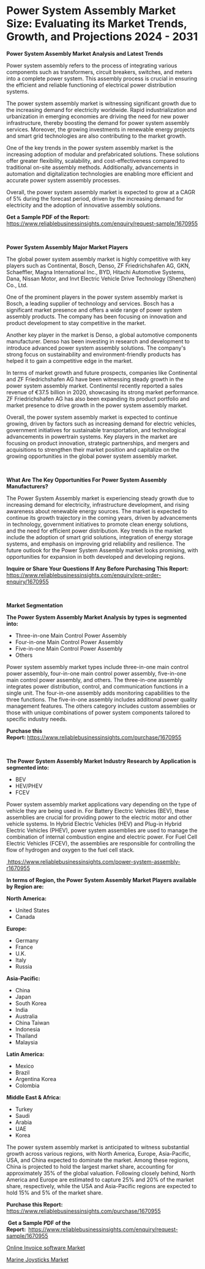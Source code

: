 <p><h1>Power System Assembly Market Size: Evaluating its Market Trends, Growth, and Projections 2024 - 2031</h1></p><p><strong>Power System Assembly Market Analysis and Latest Trends</strong></p>
<p><p>Power system assembly refers to the process of integrating various components such as transformers, circuit breakers, switches, and meters into a complete power system. This assembly process is crucial in ensuring the efficient and reliable functioning of electrical power distribution systems.</p><p>The power system assembly market is witnessing significant growth due to the increasing demand for electricity worldwide. Rapid industrialization and urbanization in emerging economies are driving the need for new power infrastructure, thereby boosting the demand for power system assembly services. Moreover, the growing investments in renewable energy projects and smart grid technologies are also contributing to the market growth.</p><p>One of the key trends in the power system assembly market is the increasing adoption of modular and prefabricated solutions. These solutions offer greater flexibility, scalability, and cost-effectiveness compared to traditional on-site assembly methods. Additionally, advancements in automation and digitalization technologies are enabling more efficient and accurate power system assembly processes.</p><p>Overall, the power system assembly market is expected to grow at a CAGR of 5% during the forecast period, driven by the increasing demand for electricity and the adoption of innovative assembly solutions.</p></p>
<p><strong>Get a Sample PDF of the Report:&nbsp;</strong> <a href="https://www.reliablebusinessinsights.com/enquiry/request-sample/1670955">https://www.reliablebusinessinsights.com/enquiry/request-sample/1670955</a></p>
<p>&nbsp;</p>
<p><strong>Power System Assembly Major Market Players</strong></p>
<p><p>The global power system assembly market is highly competitive with key players such as Continental, Bosch, Denso, ZF Friedrichshafen AG, GKN, Schaeffler, Magna International Inc., BYD, Hitachi Automotive Systems, Dana, Nissan Motor, and Invt Electric Vehicle Drive Technology (Shenzhen) Co., Ltd. </p><p>One of the prominent players in the power system assembly market is Bosch, a leading supplier of technology and services. Bosch has a significant market presence and offers a wide range of power system assembly products. The company has been focusing on innovation and product development to stay competitive in the market.</p><p>Another key player in the market is Denso, a global automotive components manufacturer. Denso has been investing in research and development to introduce advanced power system assembly solutions. The company's strong focus on sustainability and environment-friendly products has helped it to gain a competitive edge in the market.</p><p>In terms of market growth and future prospects, companies like Continental and ZF Friedrichshafen AG have been witnessing steady growth in the power system assembly market. Continentsl recently reported a sales revenue of €37.5 billion in 2020, showcasing its strong market performance. ZF Friedrichshafen AG has also been expanding its product portfolio and market presence to drive growth in the power system assembly market.</p><p>Overall, the power system assembly market is expected to continue growing, driven by factors such as increasing demand for electric vehicles, government initiatives for sustainable transportation, and technological advancements in powertrain systems. Key players in the market are focusing on product innovation, strategic partnerships, and mergers and acquisitions to strengthen their market position and capitalize on the growing opportunities in the global power system assembly market.</p></p>
<p>&nbsp;</p>
<p><strong>What Are The Key Opportunities For Power System Assembly Manufacturers?</strong></p>
<p><p>The Power System Assembly market is experiencing steady growth due to increasing demand for electricity, infrastructure development, and rising awareness about renewable energy sources. The market is expected to continue its growth trajectory in the coming years, driven by advancements in technology, government initiatives to promote clean energy solutions, and the need for efficient power distribution. Key trends in the market include the adoption of smart grid solutions, integration of energy storage systems, and emphasis on improving grid reliability and resilience. The future outlook for the Power System Assembly market looks promising, with opportunities for expansion in both developed and developing regions.</p></p>
<p><strong>Inquire or Share Your Questions If Any Before Purchasing This Report:</strong> <a href="https://www.reliablebusinessinsights.com/enquiry/pre-order-enquiry/1670955">https://www.reliablebusinessinsights.com/enquiry/pre-order-enquiry/1670955</a></p>
<p>&nbsp;</p>
<p><strong>Market Segmentation</strong></p>
<p><strong>The Power System Assembly Market Analysis by types is segmented into:</strong></p>
<p><ul><li>Three-in-one Main Control Power Assembly</li><li>Four-in-one Main Control Power Assembly</li><li>Five-in-one Main Control Power Assembly</li><li>Others</li></ul></p>
<p><p>Power system assembly market types include three-in-one main control power assembly, four-in-one main control power assembly, five-in-one main control power assembly, and others. The three-in-one assembly integrates power distribution, control, and communication functions in a single unit. The four-in-one assembly adds monitoring capabilities to the three functions. The five-in-one assembly includes additional power quality management features. The others category includes custom assemblies or those with unique combinations of power system components tailored to specific industry needs.</p></p>
<p><strong>Purchase this Report:&nbsp;</strong><a href="https://www.reliablebusinessinsights.com/purchase/1670955">https://www.reliablebusinessinsights.com/purchase/1670955</a></p>
<p>&nbsp;</p>
<p><strong>The Power System Assembly Market Industry Research by Application is segmented into:</strong></p>
<p><ul><li>BEV</li><li>HEV/PHEV</li><li>FCEV</li></ul></p>
<p><p>Power system assembly market applications vary depending on the type of vehicle they are being used in. For Battery Electric Vehicles (BEV), these assemblies are crucial for providing power to the electric motor and other vehicle systems. In Hybrid Electric Vehicles (HEV) and Plug-in Hybrid Electric Vehicles (PHEV), power system assemblies are used to manage the combination of internal combustion engine and electric power. For Fuel Cell Electric Vehicles (FCEV), the assemblies are responsible for controlling the flow of hydrogen and oxygen to the fuel cell stack.</p></p>
<p><a href="https://www.reliablebusinessinsights.com/power-system-assembly-r1670955">&nbsp;https://www.reliablebusinessinsights.com/power-system-assembly-r1670955</a></p>
<p><strong>In terms of Region, the Power System Assembly Market Players available by Region are:</strong></p>
<p>
    <p> <strong> North America: </strong>
        <ul>
            <li>United States</li>
            <li>Canada</li>
        </ul>
        </p> 
    <p> <strong> Europe: </strong>
        <ul>
            <li>Germany</li>
            <li>France</li>
            <li>U.K.</li>
            <li>Italy</li>
            <li>Russia</li>
        </ul>
        </p> 
    <p> <strong> Asia-Pacific: </strong>
        <ul>
            <li>China</li>
            <li>Japan</li>
            <li>South Korea</li>
            <li>India</li>
            <li>Australia</li>
            <li>China Taiwan</li>
            <li>Indonesia</li>
            <li>Thailand</li>
            <li>Malaysia</li>
        </ul>
        </p> 
    <p> <strong> Latin America: </strong>
        <ul>
            <li>Mexico</li>
            <li>Brazil</li>
            <li>Argentina Korea</li>
            <li>Colombia</li>
        </ul>
        </p> 
    <p> <strong> Middle East & Africa: </strong>
        <ul>
            <li>Turkey</li>
            <li>Saudi</li>
            <li>Arabia</li>
            <li>UAE</li>
            <li>Korea</li>
        </ul>
    </p>
    </p>
<p><p>The power system assembly market is anticipated to witness substantial growth across various regions, with North America, Europe, Asia-Pacific, USA, and China expected to dominate the market. Among these regions, China is projected to hold the largest market share, accounting for approximately 35% of the global valuation. Following closely behind, North America and Europe are estimated to capture 25% and 20% of the market share, respectively, while the USA and Asia-Pacific regions are expected to hold 15% and 5% of the market share.</p></p>
<p><strong>Purchase this Report: </strong><a href="https://www.reliablebusinessinsights.com/purchase/1670955">https://www.reliablebusinessinsights.com/purchase/1670955</a></p>
<p>&nbsp;<strong>Get a Sample PDF of the Report:&nbsp;&nbsp;</strong><a href="https://www.reliablebusinessinsights.com/enquiry/request-sample/1670955">https://www.reliablebusinessinsights.com/enquiry/request-sample/1670955</a></p>
<p><strong></strong></p>
<p><p><a href="https://github.com/goodweq44/Market-Research-Report-List-1/blob/main/online-invoice-software-market.md">Online Invoice software Market</a></p><p><a href="https://www.linkedin.com/pulse/global-marine-joysticks-market-analysis-trends-forecasts-9rzpe?trackingId=s4R8q9%2BSQeS%2BLH3DiH9v1g%3D%3D">Marine Joysticks Market</a></p></p>